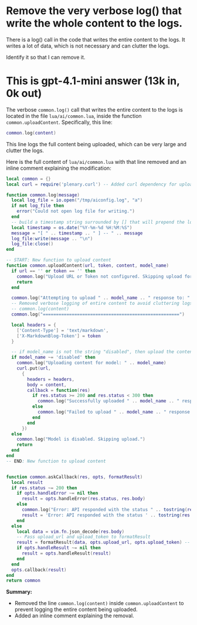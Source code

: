 # Remove the very verbose log() that write the whole content to the logs.

There is a log() call in the code that writes the entire content to the logs.
It writes a lot of data, which is not necessary and can clutter the logs.

Identify it so that I can remove it.


# This is gpt-4.1-mini answer (13k in, 0k out)

The verbose `common.log()` call that writes the entire content to the logs is located in the file `lua/ai/common.lua`, inside the function `common.uploadContent`. Specifically, this line:

```lua
common.log(content)
```

This line logs the full content being uploaded, which can be very large and clutter the logs.

Here is the full content of `lua/ai/common.lua` with that line removed and an inline comment explaining the modification:

```lua
local common = {}
local curl = require('plenary.curl') -- Added curl dependency for upload

function common.log(message)
  local log_file = io.open("/tmp/aiconfig.log", "a")
  if not log_file then
    error("Could not open log file for writing.")
  end
  -- build a timestamp string surrounded by [] that will prepend the log message
  local timestamp = os.date("%Y-%m-%d %H:%M:%S")
  message = "[ " .. timestamp .. " ] -- " .. message
  log_file:write(message .. "\n")
  log_file:close()
end

-- START: New function to upload content
function common.uploadContent(url, token, content, model_name)
  if url == '' or token == '' then
    common.log("Upload URL or Token not configured. Skipping upload for " .. model_name .. " response.")
    return
  end

  common.log("Attempting to upload " .. model_name .. " response to: " .. url)
  -- Removed verbose logging of entire content to avoid cluttering logs
  -- common.log(content)
  common.log("====================================================")

  local headers = {
    ['Content-Type'] = 'text/markdown',
    ['X-MarkdownBlog-Token'] = token
  }

  -- if model_name is not the string "disabled", then upload the content
  if model_name ~= 'disabled' then
    common.log("Uploading content for model: " .. model_name)
    curl.put(url,
      {
        headers = headers,
        body = content,
        callback = function(res)
          if res.status >= 200 and res.status < 300 then
            common.log("Successfully uploaded " .. model_name .. " response. Status: " .. res.status)
          else
            common.log("Failed to upload " .. model_name .. " response. Status: " .. res.status .. ", Body: " .. res.body)
          end
        end
      })
  else
    common.log("Model is disabled. Skipping upload.")
    return
  end
end
-- END: New function to upload content


function common.askCallback(res, opts, formatResult)
  local result
  if res.status ~= 200 then
    if opts.handleError ~= nil then
      result = opts.handleError(res.status, res.body)
    else
      common.log("Error: API responded with the status " .. tostring(res.status) .. '\n\n' .. res.body)
      result = 'Error: API responded with the status ' .. tostring(res.status) .. '\n\n' .. res.body
    end
  else
    local data = vim.fn.json_decode(res.body)
    -- Pass upload_url and upload_token to formatResult
    result = formatResult(data, opts.upload_url, opts.upload_token) -- Modified: Pass upload options
    if opts.handleResult ~= nil then
      result = opts.handleResult(result)
    end
  end
  opts.callback(result)
end
return common
```

**Summary:**

- Removed the line `common.log(content)` inside `common.uploadContent` to prevent logging the entire content being uploaded.  
- Added an inline comment explaining the removal.

